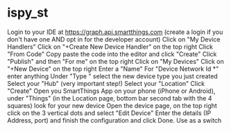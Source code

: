 # ispy_st

Login to your IDE at https://graph.api.smartthings.com (create a login if you don't have one AND opt in for the developer account)
Click on "My Device Handlers"
Click on "+Create New Device Handler" on the top right
Click "From Code"
Copy paste the code into the editor and click "Create"
Click "Publish" and then "For me" on the top right
Click on "My Devices"
Click on "+New Device" on the top right
Enter a "Name"
For "Device Network Id *" enter anything
Under "Type " select the new device type you just created 
Select your "Hub" (very important step!)
Select your "Location"
Click "Create"
Open you SmartThings App on your phone (iPhone or Android), under "Things" (in the Location page, bottom bar second tab with the 4 squares) look for your new device
Open the device page, on the top right click on the 3 vertical dots and select "Edit Device"
Enter the details (IP Address, port) and finish the configuration and click Done.
Use as a switch
